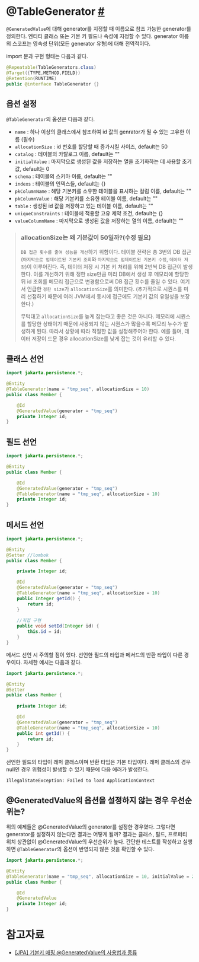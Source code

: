 # @TableGenerator [#](https://jakarta.ee/specifications/persistence/3.0/apidocs/jakarta.persistence/jakarta/persistence/tablegenerator)

`@GeneratedValue`에 대해 generator를 지정할 때 이름으로 참조 가능한 generator를 정의한다. 엔티티 클래스 또는 기본 키 필드나 속성에 지정할 수 있다. generator 이름의 스코프는 영속성 단위(모든 generator 유형)에 대해 전역적이다.

import 문과 구현 형태는 다음과 같다.

```java
@Repeatable(TableGenerators.class)
@Target({TYPE,METHOD,FIELD})
@Retention(RUNTIME)
public @interface TableGenerator {}
```

## 옵션 설정

`@TableGenerator`의 옵션은 다음과 같다.

- `name` : 하나 이상의 클래스에서 참조하여 id 값의 genrator가 될 수 있는 고유한 이름 (필수)
- `allocationSize` : id 번호를 할당할 때 증가시킬 사이즈, default는 50
- `catalog` : 테이블의 카탈로그 이름, default는 ""
- `initialValue` : 마지막으로 생성된 값을 저장하는 열을 초기화하는 데 사용할 초기 값, default는 0
- `schema` : 테이블의 스키마 이름, default는 ""
- `indexs` : 테이블의 인덱스들, default는 {}
- `pkColumnName` : 해당 기본키를 소유한 테이블을 표시하는 컬럼 이름, default는 ""
- `pkColumnValue` : 해당 기본키를 소유한 테이블 이름, default는 ""
- `table` : 생성된 id 값을 저장하고 있는 테이블 이름, default는 ""
- `uniqueConstraints` : 테이블에 적용할 고유 제약 조건, default는 {}
- `valueColumnName` : 마지막으로 생성된 값을 저장하는 열의 이름, default는 ""

> ### allocationSize는 왜 기본값이 50일까?(수정 필요)
> `DB 접근 횟수를 줄여 성능을 개선`하기 위함이다. 테이블 전략은 총 3번의 DB 접근 (`마지막으로 업데이트된 기본키 조회`와 `마지막으로 업데이트된 기본키 수정`, `데이터 저장`)이 이루어진다. 즉, 데이터 저장 시 기본 키 처리를 위해 2번씩 DB 접근이 발생한다. 이를 개선하기 위해 정한 size만큼 미리 DB에서 생성 후 메모리에 할당한 뒤 id 조회를 메모리 접근으로 변경함으로써 DB 접근 횟수를 줄일 수 있다. 여기서 언급한 `정한 size`가 `allocationSize`를 의미한다. (추가적으로 시퀀스를 미리 선점하기 때문에 여러 JVM에서 동시에 접근에도 기본키 값의 유일성을 보장한다.)
>
> 무턱대고 `allocationSize`를 높게 잡는다고 좋은 것은 아니다. 메모리에 시퀀스를 할당한 상태이기 때문에 사용되지 않는 시퀀스가 많을수록 메모리 누수가 발생하게 된다. 따라서 상황에 따라 적절한 값을 설정해주어야 한다. 예를 들며, 데이터 저장이 드문 경우 allocationSize를 낮게 잡는 것이 유리할 수 있다.

## 클래스 선언

```java
import jakarta.persistence.*;

@Entity
@TableGenerator(name = "tmp_seq", allocationSize = 10)
public class Member {

    @Id
    @GeneratedValue(generator = "tmp_seq")
    private Integer id;
}
```

## 필드 선언

```java
import jakarta.persistence.*;

@Entity
public class Member {

    @Id
    @GeneratedValue(generator = "tmp_seq")
    @TableGenerator(name = "tmp_seq", allocationSize = 10)
    private Integer id;
}
```

## 메서드 선언

```java
import jakarta.persistence.*;

@Entity
@Setter //lombok
public class Member {

    private Integer id;

    @Id
    @GeneratedValue(generator = "tmp_seq")
    @TableGenerator(name = "tmp_seq", allocationSize = 10)
    public Integer getId() {
        return id;
    }
    
    //직접 구현
    public void setId(Integer id) {
        this.id = id;
    }
}
```

메서드 선언 시 주의할 점이 있다. 선언한 필드의 타입과 메서드의 반환 타입이 다른 경우이다. 자세한 예시는 다음과 같다.

```java
import jakarta.persistence.*;

@Entity
@Setter
public class Member {
    
    private Integer id;

    @Id
    @GeneratedValue(generator = "tmp_seq")
    @TableGenerator(name = "tmp_seq", allocationSize = 10)
    public int getId() {
        return id;
    }
}
```

선언한 필드의 타입이 래퍼 클래스이며 반환 타입은 기본 타입이다. 래퍼 클래스의 경우 null인 경우 위험성이 발생할 수 있기 때문에 다음 에러가 발생한다.

```
IllegalStateException: Failed to load ApplicationContext
```

## @GeneratedValue의 옵션을 설정하지 않는 경우 우선순위는?

위의 예제들은 @GeneratedValue의 generator를 설정한 경우였다. 그렇다면 generator를 설정하지 않는다면 결과는 어떻게 될까? 결과는 클래스, 필드, 프로퍼티 위치 상관없이 @GeneratedValue의 우선순위가 높다. 간단한 테스트를 작성하고 실행하면 `@TableGenerator`의 옵션이 반영되지 않은 것을 확인할 수 있다.

```java
import jakarta.persistence.*;

@Entity
@TableGenerator(name = "tmp_seq", allocationSize = 10, initialValue = 2)
public class Member {

    @Id
    @GeneratedValue
    private Integer id;
}
```

# 참고자료

- [[JPA] 기본키 매핑 @GeneratedValue의 사용법과 종류](https://choiseonjae.github.io/jpa/jpa-%EA%B8%B0%EB%B3%B8%ED%82%A4%EC%A0%84/)